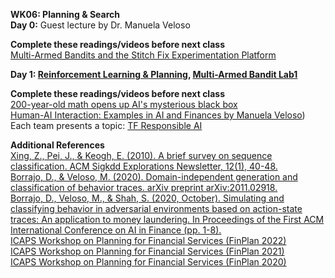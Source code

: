 **WK06: Planning & Search**  
**Day 0:** Guest lecture by Dr. Manuela Veloso  

**Complete these readings/videos before next class**  
[Multi-Armed Bandits and the Stitch Fix Experimentation Platform](https://multithreaded.stitchfix.com/blog/2020/08/05/bandits/)  

**Day 1: [Reinforcement Learning & Planning](https://www.dropbox.com/s/je3r00ft8xfoa2r/06-0%20Reinforcement%20Learning.pptx?dl=0), [Multi-Armed Bandit Lab1](https://colab.research.google.com/drive/1MdxutOmbOOKR9RzrCNI0rBCAFF2G_hHP?usp=sharing)**  

**Complete these readings/videos before next class**  
[200-year-old math opens up AI's mysterious black box](https://spectrum.ieee.org/black-box-ai)  
[Human-AI Interaction: Examples in AI and Finances by Manuela Veloso](https://www.youtube.com/watch?v=zD7yQwvvIvM))  
Each team presents a topic: [TF Responsible AI](https://www.tensorflow.org/responsible_ai)  

**Additional References**  
[Xing, Z., Pei, J., & Keogh, E. (2010). A brief survey on sequence classification. ACM Sigkdd Explorations Newsletter, 12(1), 40-48.](https://dl.acm.org/doi/pdf/10.1145/1882471.1882478?casa_token=6AYZzZM5eU4AAAAA:lpnX9L33UfFGN-mQZL85Xex6CLjdYTZ-kf3ba4Viotfnyti4jqg3dh2MpySS3oKKAvQLA9gG2v-ZFA)  
[Borrajo, D., & Veloso, M. (2020). Domain-independent generation and classification of behavior traces. arXiv preprint arXiv:2011.02918.](https://arxiv.org/pdf/2011.02918.pdf)  
[Borrajo, D., Veloso, M., & Shah, S. (2020, October). Simulating and classifying behavior in adversarial environments based on action-state traces: An application to money laundering. In Proceedings of the First ACM International Conference on AI in Finance (pp. 1-8).](https://dl.acm.org/doi/pdf/10.1145/3383455.3422536?casa_token=nw5tGfKVHmYAAAAA:_87bp9azEgc9KpjrASL_aAmZj7qgJtLjZVUKYugfMA-nBkxICHbg4ToKnGd91Ju2-QvMaF6KrBCTMg)  
[ICAPS Workshop on Planning for Financial Services (FinPlan 2022)](https://icaps22.icaps-conference.org/workshops/FinPlan/)  
[ICAPS Workshop on Planning for Financial Services (FinPlan 2021)](https://icaps21.icaps-conference.org/workshops/FinPlan/)  
[ICAPS Workshop on Planning for Financial Services (FinPlan 2020)](https://icaps20subpages.icaps-conference.org/workshops/finplan/)  
